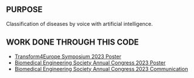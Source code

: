 
## PURPOSE
Classification of diseases by voice with artificial intelligence.

## WORK DONE THROUGH THIS CODE

- [Transform4Europe Symposium 2023 Poster](https://github.com/yoliyu/diseases-detection-by-voice/blob/master/Poster-Transform4EuropeSymposium2023.pdf)
- [Biomedical Engineering Society Annual Congress 2023 Poster](https://github.com/yoliyu/diseases-detection-by-voice/blob/master/Poster-BiomedicalEngineeringSocietyAnnualCongress2023.pdf)
- [Biomedical Engineering Society Annual Congress 2023 Communication](https://github.com/yoliyu/diseases-detection-by-voice/blob/master/Communication-BiomedicalEngineeringSocietyAnnualCongress2023.pdf)


